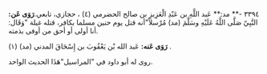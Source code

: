 ٣٣٩٤ -** مد:** عَبد اللَّهِ بن عَبْدِ الْعَزِيزِ بن صالح الحضرمي (٤) ، حجازي، تابعي.**رَوَى عَن:** النَّبِيّ صَلَّى اللَّهُ عَلَيْهِ وسَلَّمَ (مد) مُرْسلاً"أنه قتل يوم حنين مسلما بكافر، قتله غيلة "وَقَال: أنا أولى أو أحق من أوفى بذمته.

**رَوَى عَنه:** عَبد الله بْن يَعْقُوبَ بن إِسْحَاقَ المدني (مد) (١) .

روى له أبو داود في "المراسيل"هَذَا الحديث الواحد.